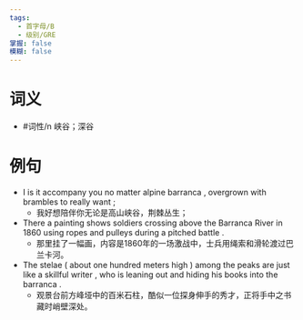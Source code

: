 ```yaml
---
tags:
  - 首字母/B
  - 级别/GRE
掌握: false
模糊: false
---
```

# 词义
- #词性/n  峡谷；深谷
# 例句
- I is it accompany you no matter alpine barranca , overgrown with brambles to really want ;
	- 我好想陪伴你无论是高山峡谷，荆棘丛生；
- There a painting shows soldiers crossing above the Barranca River in 1860 using ropes and pulleys during a pitched battle .
	- 那里挂了一幅画，内容是1860年的一场激战中，士兵用绳索和滑轮渡过巴兰卡河。
- The stelae ( about one hundred meters high ) among the peaks are just like a skillful writer , who is leaning out and hiding his books into the barranca .
	- 观景台前方峰垭中的百米石柱，酷似一位探身伸手的秀才，正将手中之书藏时峭壁深处。
